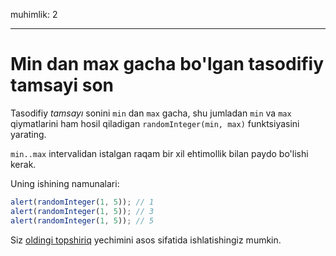 muhimlik: 2

---

# Min dan max gacha bo'lgan tasodifiy tamsayi son

Tasodifiy _tamsayı_ sonini `min` dan `max` gacha, shu jumladan `min` va `max` qiymatlarini ham hosil qiladigan `randomInteger(min, max)` funktsiyasini yarating.

`min..max` intervalidan istalgan raqam bir xil ehtimollik bilan paydo bo'lishi kerak.

Uning ishining namunalari:

```js
alert(randomInteger(1, 5)); // 1
alert(randomInteger(1, 5)); // 3
alert(randomInteger(1, 5)); // 5
```

Siz [oldingi topshiriq](info:task/random-min-max) yechimini asos sifatida ishlatishingiz mumkin.
